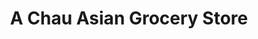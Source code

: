 ---
title: "A Chau Asian Grocery Store"
url: /syracuse/a-chau-asian-grocery-store/
shop: Lebensmittel
---